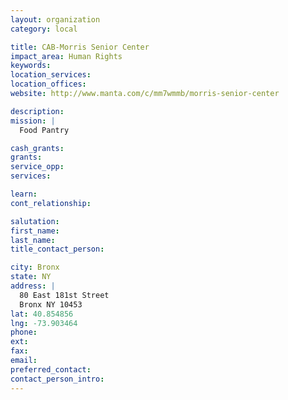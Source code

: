 ```yaml
---
layout: organization
category: local

title: CAB-Morris Senior Center
impact_area: Human Rights
keywords: 
location_services: 
location_offices: 
website: http://www.manta.com/c/mm7wmmb/morris-senior-center‎

description: 
mission: |
  Food Pantry

cash_grants: 
grants: 
service_opp: 
services: 

learn: 
cont_relationship: 

salutation: 
first_name: 
last_name: 
title_contact_person: 

city: Bronx
state: NY
address: |
  80 East 181st Street     
  Bronx NY 10453
lat: 40.854856
lng: -73.903464
phone: 
ext: 
fax: 
email: 
preferred_contact: 
contact_person_intro: 
---
```

